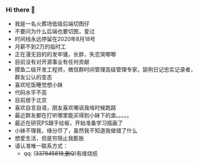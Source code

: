 ### Hi there 👋
<ul>
<li>我是一名火葬场低级后端切图仔</li>
<li>不要问为什么后端也要切图，爱过</li>
<li>时间线永远停留在2020年8月18号</li>
<li>月薪不到2万的临时工</li>
<li>正在漫无目的的发牢骚，长胖，失恋哭唧唧</li>
<li>目前没有对开源事业有任何贡献</li>
<li>摸鱼二级开发工程师，微信群时间管理高级管理专家，舔狗日记忠实记录者，群友公认的变态</li>
<li>喜欢吃饭睡觉想小妹</li>
<li>代码水平不高</li>
<li>目前居于北京</li>
<li>喜欢自言自语，朋友喜欢嘲讽我啥时候跑路</li>
<li>最近群友都在打听哪里能买得到小妹下的盅。。。。。</li>
<li>最近在研究PS跟手绘板，开始准备学习插画了</li>
<li>小妹不理我，缘分尽了，虽然我不知道我做错了什么</li>
<li>想爱生活，但是穷阻止我膨胀</li>
<li>请认准唯一联系方式：
  <ul><li>qq: (<s>337845818,删Q</S>)有缘烧纸</li>
</ul>
</ul>
